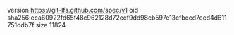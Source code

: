 version https://git-lfs.github.com/spec/v1
oid sha256:eca60922fd65f48c962128d72ecf9dd98cb597e13cfbccd7ecd4d611751ddb7f
size 11824
